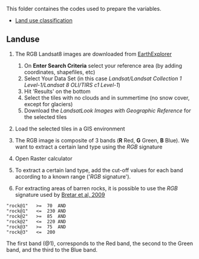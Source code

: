 This folder containes the codes used to prepare the variables.

* [Land use classification](#Landuse)


## Landuse

1. The RGB Landsat8 images are downloaded from [EarthExplorer](https://earthexplorer.usgs.gov/)
   1. On **Enter Search Criteria** select your reference area (by adding coordinates, shapefiles, etc)
   2. Select Your Data Set (in this case *Landsat/Landsat Collection 1 Level-1/Landsat 8 OLI/TIRS c1 Level-1*)
   3. Hit 'Results' on the bottom
   4. Select the tiles with no clouds and in summertime (no snow cover, except for glaciers)
   5. Download the *LandsatLook Images with Geographic Reference* for the selected tiles  
   
2. Load the selected tiles in a GIS environment
3. The RGB image is composite of 3 bands (**R** Red, **G** Green, **B** Blue). We want to extract a certain land type using the *RGB* signature
4. Open Raster calculator
5. To extract a certain land type, add the cut-off values for each band according to a known range ('*RGB* signature').
6. For extracting areas of barren rocks, it is possible to use the *RGB* signature used by [Bretar et al, 2009](https://www.hydrol-earth-syst-sci.net/13/1531/2009/)

```
"rock@1"   >=  70  AND 
"rock@1"   <=  230 AND
"rock@2"   >=  85  AND
"rock@2"   <=  220 AND
"rock@3"   >=  75  AND
"rock@3"   <=  200
```
The first band (@1), corresponds to the Red band, the second to the Green band, and the third to the Blue band.
